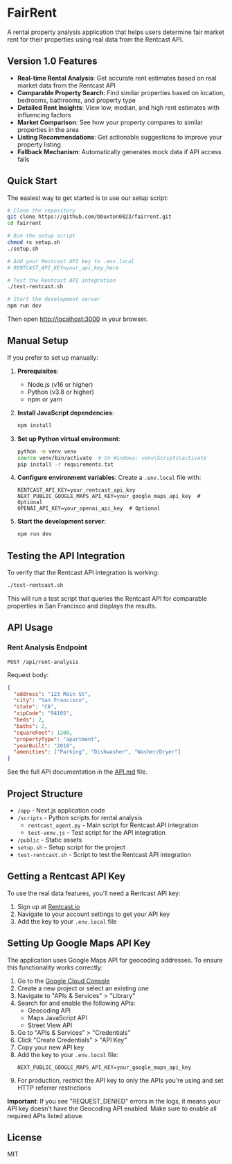 # FairRent

A rental property analysis application that helps users determine fair market rent for their properties using real data from the Rentcast API.

## Version 1.0 Features

- **Real-time Rental Analysis**: Get accurate rent estimates based on real market data from the Rentcast API
- **Comparable Property Search**: Find similar properties based on location, bedrooms, bathrooms, and property type
- **Detailed Rent Insights**: View low, median, and high rent estimates with influencing factors
- **Market Comparison**: See how your property compares to similar properties in the area
- **Listing Recommendations**: Get actionable suggestions to improve your property listing
- **Fallback Mechanism**: Automatically generates mock data if API access fails

## Quick Start

The easiest way to get started is to use our setup script:

```bash
# Clone the repository
git clone https://github.com/bbuxton0823/fairrent.git
cd fairrent

# Run the setup script
chmod +x setup.sh
./setup.sh

# Add your Rentcast API key to .env.local
# RENTCAST_API_KEY=your_api_key_here

# Test the Rentcast API integration
./test-rentcast.sh

# Start the development server
npm run dev
```

Then open [http://localhost:3000](http://localhost:3000) in your browser.

## Manual Setup

If you prefer to set up manually:

1. **Prerequisites**:
   - Node.js (v16 or higher)
   - Python (v3.8 or higher)
   - npm or yarn

2. **Install JavaScript dependencies**:
   ```bash
   npm install
   ```

3. **Set up Python virtual environment**:
   ```bash
   python -m venv venv
   source venv/bin/activate  # On Windows: venv\Scripts\activate
   pip install -r requirements.txt
   ```

4. **Configure environment variables**:
   Create a `.env.local` file with:
   ```
   RENTCAST_API_KEY=your_rentcast_api_key
   NEXT_PUBLIC_GOOGLE_MAPS_API_KEY=your_google_maps_api_key  # Optional
   OPENAI_API_KEY=your_openai_api_key  # Optional
   ```

5. **Start the development server**:
   ```bash
   npm run dev
   ```

## Testing the API Integration

To verify that the Rentcast API integration is working:

```bash
./test-rentcast.sh
```

This will run a test script that queries the Rentcast API for comparable properties in San Francisco and displays the results.

## API Usage

### Rent Analysis Endpoint

`POST /api/rent-analysis`

Request body:
```json
{
  "address": "123 Main St",
  "city": "San Francisco",
  "state": "CA",
  "zipCode": "94105",
  "beds": 2,
  "baths": 2,
  "squareFeet": 1200,
  "propertyType": "apartment",
  "yearBuilt": "2010",
  "amenities": ["Parking", "Dishwasher", "Washer/Dryer"]
}
```

See the full API documentation in the [API.md](API.md) file.

## Project Structure

- `/app` - Next.js application code
- `/scripts` - Python scripts for rental analysis
  - `rentcast_agent.py` - Main script for Rentcast API integration
  - `test-venv.js` - Test script for the API integration
- `/public` - Static assets
- `setup.sh` - Setup script for the project
- `test-rentcast.sh` - Script to test the Rentcast API integration

## Getting a Rentcast API Key

To use the real data features, you'll need a Rentcast API key:

1. Sign up at [Rentcast.io](https://rentcast.io/)
2. Navigate to your account settings to get your API key
3. Add the key to your `.env.local` file

## Setting Up Google Maps API Key

The application uses Google Maps API for geocoding addresses. To ensure this functionality works correctly:

1. Go to the [Google Cloud Console](https://console.cloud.google.com/)
2. Create a new project or select an existing one
3. Navigate to "APIs & Services" > "Library"
4. Search for and enable the following APIs:
   - Geocoding API
   - Maps JavaScript API
   - Street View API
5. Go to "APIs & Services" > "Credentials"
6. Click "Create Credentials" > "API Key"
7. Copy your new API key
8. Add the key to your `.env.local` file:
   ```
   NEXT_PUBLIC_GOOGLE_MAPS_API_KEY=your_google_maps_api_key
   ```
9. For production, restrict the API key to only the APIs you're using and set HTTP referrer restrictions

**Important**: If you see "REQUEST_DENIED" errors in the logs, it means your API key doesn't have the Geocoding API enabled. Make sure to enable all required APIs listed above.

## License

MIT
